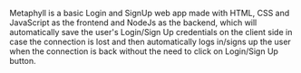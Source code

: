 Metaphyll is a basic Login and SignUp web app made with HTML, CSS and JavaScript as the frontend and NodeJs as the backend, which will automatically save the user's Login/Sign Up credentials on the client side in case the connection is lost and then automatically logs in/signs up the user when the connection is back without the need to click on Login/Sign Up button.